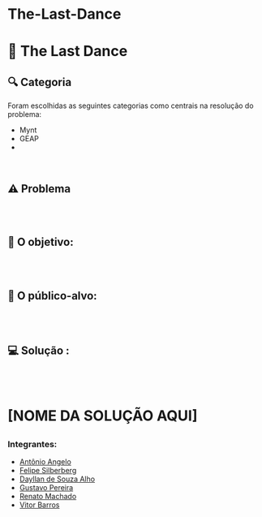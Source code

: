# The-Last-Dance

# 🙋‍ The Last Dance
## 🔍 Categoria
Foram escolhidas as seguintes categorias como centrais na resolução do problema:
 - Mynt
 - GEAP
 - 
<br>

## ⚠️ Problema
<br><br>

## 🎯 O objetivo:
<br>
<br>

## 🧩 O público-alvo:
<br><br>
## 💻 Solução :
<br><br>


# [NOME DA SOLUÇÃO AQUI]

##

### Integrantes: 

- <a href="https://www.linkedin.com/in/antonio-angelo-teixeira-a70b781a7/">Antônio Angelo</a> 
- <a href="https://www.linkedin.com/in/felipesilberberg/">Felipe Silberberg</a> 
- <a href="https://www.linkedin.com/in/dayllan-alho/">Dayllan de Souza Alho</a>
- <a href="https://www.linkedin.com/in/gustavo-pereira1/">Gustavo Pereira</a>
- <a href="https://www.linkedin.com/in/renatosilvamachado/">Renato Machado</a>
- <a href="https://www.linkedin.com/in/vitoraugustobarros/">Vitor Barros</a> 
